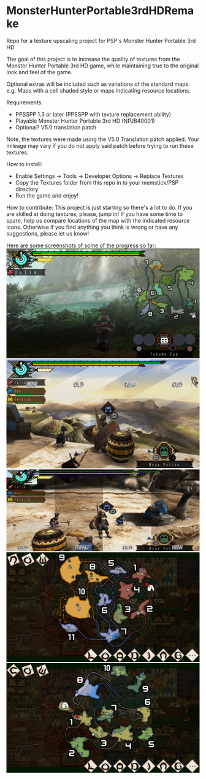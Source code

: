 # MonsterHunterPortable3rdHDRemake
Repo for a texture upscaling project for PSP's Monster Hunter Portable 3rd HD

The goal of this project is to increase the quality of textures from the Monster Hunter Portable 3rd HD game, while maintaining true to the original look and feel of the game.

Optional extras will be included such as variations of the standard maps. e.g. Maps with a cell shaded style or maps indicating resource locations.

Requirements:
- PPSSPP 1.3 or later (PPSSPP with texture replacement ability)
- Playable Monster Hunter Portable 3rd HD (NPJB40001)
- Optional? V5.0 translation patch

Note, the textures were made using the V5.0 Translation patch applied. Your mileage may vary if you do not apply said patch before trying to run these textures.

How to install:
- Enable Settings   ->  Tools   ->  Developer Options   ->  Replace Textures
- Copy the Textures folder from this repo in to your memstick/PSP directory
- Run the game and enjoy!

How to contribute:
This project is just starting so there's a lot to do.
If you are skilled at doing textures, please, jump in!
If you have some time to spare, help us compare locations of the map with the indicated resource icons.
Otherwise if you find anything you think is wrong or have any suggestions, please let us know!

Here are some screenshots of some of the progress so far:
![Look at the Gargwas!](SCREENSHOTS/screenshot03.jpg?raw=true "Look at the Gargwas!")
![MH MAP](SCREENSHOTS/Comparison-001.png?raw=true "comparison1")
![MH MAP](SCREENSHOTS/Comparison-002.png?raw=true "comparison2")
![MH MAP](SCREENSHOTS/screenshot01.jpg?raw=true "MAP")
![MH MAP](SCREENSHOTS/screenshot02.jpg?raw=true "MAP2")

